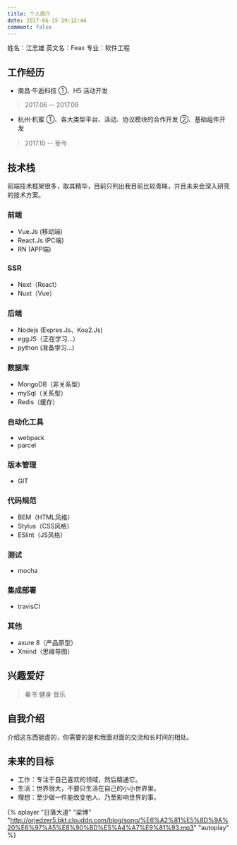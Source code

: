 ```yaml
---
title: 个人简介
date: 2017-06-15 19:12:44
comment: false
---
```


姓名：江志雄
英文名：Feax
专业：软件工程

## 工作经历

* 南昌·午逅科技
    ①、H5 活动开发
> 2017.06 -- 2017.09

* 杭州·机蜜
    ①、各大类型平台、活动、协议模块的合作开发
    ②、基础组件开发
> 2017.10 -- 至今

## 技术栈

前端技术框架很多，取其精华，目前只列出我目前比较青睐，并且未来会深入研究的技术方案。

### 前端

* Vue.Js (移动端)
* React.Js (PC端)
* RN (APP端)

### SSR

* Next（React）
* Nuxt（Vue）

### 后端

* Nodejs (Expres.Js、Koa2.Js)
* eggJS（正在学习...）
* python (准备学习...)

### 数据库

* MongoDB（非关系型）
* mySql（关系型）
* Redis（缓存）

### 自动化工具

* webpack
* parcel

### 版本管理

* GIT

### 代码规范

* BEM（HTML风格）
* Stylus（CSS风格）
* ESlint（JS风格）

### 测试

* mocha

### 集成部署

* travisCI

### 其他

* axure 8（产品原型）
* Xmind（思维导图）

## 兴趣爱好

> 看书
> 健身
> 音乐

## 自我介绍

介绍这东西挺虚的，你需要的是和我面对面的交流和长时间的相处。

## 未来的目标

* 工作：专注于自己喜欢的领域，然后精通它。
* 生活：世界很大，不要只生活在自己的小小世界里。
* 理想：至少做一件能改变他人、乃至影响世界的事。

{% aplayer "日落大道" "梁博" "http://orjedzer5.bkt.clouddn.com/blog/song/%E6%A2%81%E5%8D%9A%20%E6%97%A5%E8%90%BD%E5%A4%A7%E9%81%93.mp3" "autoplay" %}

